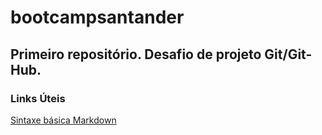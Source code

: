 # bootcampsantander
## Primeiro repositório. Desafio de projeto Git/Git-Hub.

### Links Úteis
[Sintaxe básica Markdown](https://markdown.net.br/sintaxe-basica/)
